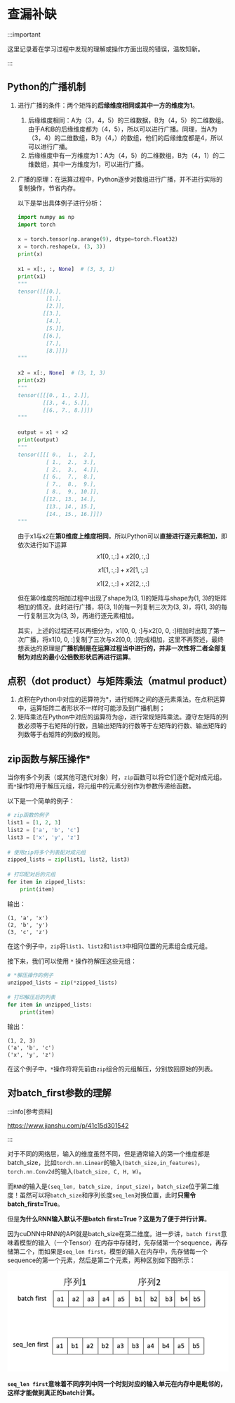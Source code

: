 # 查漏补缺

:::important

这里记录着在学习过程中发现的理解或操作方面出现的错误，温故知新。

:::

## Python的广播机制

1. 进行广播的条件：两个矩阵的**后缘维度相同或其中一方的维度为1**。

   1. 后缘维度相同：A为（3，4，5）的三维数据，B为（4，5）的二维数组。由于A和B的后缘维度都为（4，5），所以可以进行广播。同理，当A为（3，4）的二维数组，B为（4，）的数组，他们的后缘维度都是4，所以可以进行广播。
   2. 后缘维度中有一方维度为1：A为（4，5）的二维数组，B为（4，1）的二维数组，其中一方维度为1，可以进行广播。

2. 广播的原理：在运算过程中，Python逐步对数组进行广播，并不进行实际的复制操作，节省内存。

   以下是举出具体例子进行分析：

   ```python
   import numpy as np
   import torch
   
   x = torch.tensor(np.arange(9), dtype=torch.float32)
   x = torch.reshape(x, (3, 3))
   print(x)
   
   x1 = x[:, :, None]  # (3, 3, 1)
   print(x1)
   """
   tensor([[[0.],
            [1.],
            [2.]],
           [[3.],
            [4.],
            [5.]],
           [[6.],
            [7.],
            [8.]]])
   """
   
   x2 = x[:, None]  # (3, 1, 3)
   print(x2)
   """
   tensor([[[0., 1., 2.]],
           [[3., 4., 5.]],
           [[6., 7., 8.]]])
   """
   
   output = x1 + x2
   print(output)
   """
   tensor([[[ 0.,  1.,  2.],
            [ 1.,  2.,  3.],
            [ 2.,  3.,  4.]],
           [[ 6.,  7.,  8.],
            [ 7.,  8.,  9.],
            [ 8.,  9., 10.]],
           [[12., 13., 14.],
            [13., 14., 15.],
            [14., 15., 16.]]])
   """
   
   ```

   由于x1与x2在**第0维度上维度相同**，所以Python可以**直接进行逐元素相加**，即依次进行如下运算
   $$
   x1[0, :, :] + x2[0, :, :] \tag{1}
   $$
   
   $$
   x1[1, :, :] + x2[1, :, :] \tag{2}
   $$
   
   $$
   x1[2, :, :] + x2[2, :, :] \tag{3}
   $$
   

   但在第0维度的相加过程中出现了shape为(3, 1)的矩阵与shape为(1, 3)的矩阵相加的情况，此时进行广播，将(3, 1)的每一列复制三次为(3, 3)，将(1, 3)的每一行复制三次为(3, 3)，再进行逐元素相加。

   其实，上述的过程还可以再细分为，x1[0, 0, :]与x2[0, 0, :]相加时出现了第一次广播，将x1[0, 0, :]复制了三次与x2[0,0, :]完成相加，这里不再赘述，最终想表达的原理是**广播机制是在运算过程当中进行的，并非一次性将二者全部复制为对应的最小公倍数形状后再进行运算**。

## 点积（dot product）与矩阵乘法（matmul product）

1. 点积在Python中对应的运算符为*，进行矩阵之间的逐元素乘法。在点积运算中，运算矩阵二者形状不一样时可能涉及到广播机制；
2. 矩阵乘法在Python中对应的运算符为@，进行常规矩阵乘法。遵守左矩阵的列数必须等于右矩阵的行数，且输出矩阵的行数等于左矩阵的行数、输出矩阵的列数等于右矩阵的列数的规则。

## zip函数与解压操作*

当你有多个列表（或其他可迭代对象）时，`zip`函数可以将它们逐个配对成元组。而`*`操作符用于解压元组，将元组中的元素分别作为参数传递给函数。

以下是一个简单的例子：

```python
# zip函数的例子
list1 = [1, 2, 3]
list2 = ['a', 'b', 'c']
list3 = ['x', 'y', 'z']

# 使用zip将多个列表配对成元组
zipped_lists = zip(list1, list2, list3)

# 打印配对后的元组
for item in zipped_lists:
    print(item)
```

输出：

```
(1, 'a', 'x')
(2, 'b', 'y')
(3, 'c', 'z')
```

在这个例子中，`zip`将`list1`、`list2`和`list3`中相同位置的元素组合成元组。

接下来，我们可以使用 `*` 操作符解压这些元组：

```python
# *解压操作的例子
unzipped_lists = zip(*zipped_lists)

# 打印解压后的列表
for item in unzipped_lists:
    print(item)
```

输出：

```
(1, 2, 3)
('a', 'b', 'c')
('x', 'y', 'z')
```

在这个例子中，`*`操作符将先前由`zip`组合的元组解压，分别放回原始的列表。

## 对batch_first参数的理解

:::info[参考资料]

https://www.jianshu.com/p/41c15d301542

:::

对于不同的网络层，输入的维度虽然不同，但是通常输入的第一个维度都是batch_size，比如`torch.nn.Linear`的输入`(batch_size,in_features)`，`torch.nn.Conv2d`的输入`(batch_size, C, H, W)`。

而`RNN`的输入是`(seq_len, batch_size, input_size)`，`batch_size`位于第二维度！虽然可以将`batch_size`和序列长度`seq_len`对换位置，此时**只需令batch_first=True**。

但是**为什么RNN输入默认不是batch first=True？这是为了便于并行计算**。

因为cuDNN中RNN的API就是batch_size在第二维度。进一步讲，`batch first`意味着模型的输入（一个Tensor）在内存中存储时，先存储第一个sequence，再存储第二个，而如果是`seq_len first`，模型的输入在内存中，先存储每一个sequence的第一个元素，然后是第二个元素，两种区别如下图所示：

![img](https://raw.githubusercontent.com/bonjour-npy/Image-Hosting-Service/main/typora_images9136879-3948ad90daaf094a.png)

**`seq_len first`意味着不同序列中同一个时刻对应的输入单元在内存中是毗邻的，这样才能做到真正的batch计算。**